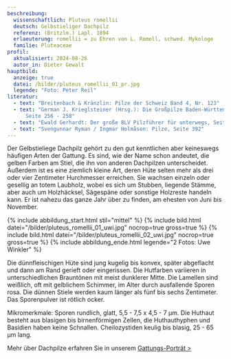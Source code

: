 ```yaml
---
beschreibung:
  wissenschaftlich: Pluteus romellii
  deutsch: Gelbstieliger Dachpilz
  referenz: (Britzlm.) Lapl. 1894
  erlaeuterung: romellii = zu Ehren von L. Romell, schwed. Mykologe
  familie: Pluteaceae
profil:
  aktualisiert: 2024-08-26
  autor_in: Dieter Gewalt
hauptbild:
  anzeige: true
  datei: /bilder/pluteus_romellii_01_pr.jpg
  legende: "Foto: Peter Reil"
literatur:
  - text: "Breitenbach & Kränzlin: Pilze der Schweiz Band 4, Nr. 123"
  - text: "German J. Krieglsteiner (Hrsg.): Die Großpilze Baden-Württembergs Band 4,
      Seite 256 - 258"
  - text: "Ewald Gerhardt: Der große BLV Pilzführer für unterwegs, Seite 58"
  - text: "Svengunnar Ryman / Ingmar Holmåsen: Pilze, Seite 392"
---
```

Der Gelbstieliege Dachpilz gehört zu den gut kenntlichen aber keineswegs häufigen Arten der Gattung. Es sind, wie der Name schon andeutet, die gelben Farben am Stiel, die ihn von anderen Dachpilzen unterscheidet. Außerdem ist es eine ziemlich kleine Art, deren Hüte selten mehr als drei oder vier Zentimeter Hurchmesser erreichen. Sie wachsen einzeln oder gesellig an totem Laubholz, wobei es sich um Stubben, liegende Stämme, aber auch um Holzhäcksel, Sägespäne oder sonstige Holzreste handeln kann. Er ist nahezu das ganze Jahr über zu finden, am ehesten von Juni bis November.

{% include abbildung_start.html stil="mittel" %}
{% include bild.html datei="/bilder/pluteus_romellii_01_uwi.jpg" nocrop=true gross=true %}
{% include bild.html datei="/bilder/pluteus_romellii_02_uwi.jpg" nocrop=true gross=true %}
{% include abbildung_ende.html legende="2 Fotos: Uwe Winkler" %}

Die dünnfleischigen Hüte sind jung kugelig bis konvex, später abgeflacht und dann am Rand gerieft oder eingerissen. Die Hutfarben variieren in unterschiedlichen Brauntönen mit meist dunklerer Mitte. Die Lamellen sind weißlich, oft mit gelblichem Schimmer, im Alter durch ausfallende Sporen rosa. Die dünnen Stiele werden kaum länger als fünf bis sechs Zentimeter. Das Sporenpulver ist rötlich ocker.

Mikromerkmale: Sporen rundlich, glatt, 5,5 - 7,5 x 4,5 - 7 µm. Die Huthaut besteht aus blasigen bis birnenförmigen Zellen, die Huthauthyphen und Basidien haben keine Schnallen. Cheilozystiden keulig bis blasig, 25 - 65 µm lang.

Mehr über Dachpilze erfahren Sie in unserem [Gattungs-Porträt >](/verwandt/dachpilze-pluteus)